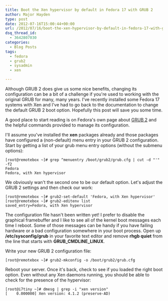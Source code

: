```yaml
---
title: Boot the Xen hypervisor by default in Fedora 17 with GRUB 2
author: Major Hayden
type: post
date: 2012-07-16T15:00:44+00:00
url: /2012/07/16/boot-the-xen-hypervisor-by-default-in-fedora-17-with-grub-2/
dsq_thread_id:
  - 3642807030
categories:
  - Blog Posts
tags:
  - fedora
  - grub2
  - sysadmin
  - xen

---
```

Although GRUB 2 does give us some nice benefits, changing its configuration can be a bit of a challenge if you're used to working with the original GRUB for many, many years. I've recently installed some Fedora 17 systems with Xen and I've had to go back to the documentation to change the default GRUB 2 boot option. Hopefully this post will save you some time.

A good place to start reading is on Fedora's own page about [GRUB 2][1] and the helpful commands provided to manage its configuration.

I'll assume you've installed the **xen** packages already and those packages have configured a (non-default) menu entry in your GRUB 2 configuration. Start by getting a list of your grub menu entry options (without the submenu options):

```
[root@remotebox ~]# grep ^menuentry /boot/grub2/grub.cfg | cut -d "'" -f2
Fedora
Fedora, with Xen hypervisor
```


We obviously wan't the second one to be our default option. Let's adjust the GRUB 2 settings and then check our work:

```
[root@remotebox ~]# grub2-set-default 'Fedora, with Xen hypervisor'
[root@remotebox ~]# grub2-editenv list
saved_entry=Fedora, with Xen hypervisor
```


The configuration file hasn't been written yet! I prefer to disable the graphical framebuffer and I like to see all of the kernel boot messages each time I reboot. Some of those messages can be handy if you have failing hardware or a bad configuration somewhere in your boot process. Open up **/etc/sysconfig/grub** in your favorite text editor and remove **rhgb quiet** from the line that starts with **GRUB\_CMDLINE\_LINUX**.

Write your new GRUB 2 configuration file:

```
[root@remotebox ~]# grub2-mkconfig -o /boot/grub2/grub.cfg
```


Reboot your server. Once it's back, check to see if you loaded the right boot option. Even without any Xen daemons running, you should be able to check for the presence of the hypervisor:

```
[root@i7tiny ~]# dmesg | grep -i "xen version"
[    0.000000] Xen version: 4.1.2 (preserve-AD)
```


 [1]: http://fedoraproject.org/wiki/GRUB_2
